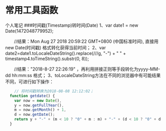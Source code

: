 # 常用工具函数
个人笔记
###时间戳(Timestamp)转时间(Date)
1、var date1 = new Date(1472048779952);

　　//结果：Mon Aug 27 2018 20:59:22 GMT+0800 (中国标准时间), 直接用 new Date(时间戳) 格式转化获得当前时间；
2、var date2=date1.toLocaleDateString().replace(/\//g, "-") + " " + timestamp4.toTimeString().substr(0, 8)); 

　　//结果："2018-8-27 22:26:19" ，再利用拼接正则等手段转化为yyyy-MM-dd hh:mm:ss 格式；
3、toLocaleDateString方法在不同的浏览器中有可能结果不同，可进行如下操作：
````javaScript
    // 将时间戳转换为2018-08-08 12:12:02；
  function getdate() {
    var now = new Date(),
    y = now.getFullYear(),
    m = now.getMonth() + 1,
    d = now.getDate();
    return y + "-" + (m < 10 ? "0" + m : m) + "-" + (d < 10 ? "0" + d : d) + " " + now.toTimeString().substr(0, 8);
  }
````
